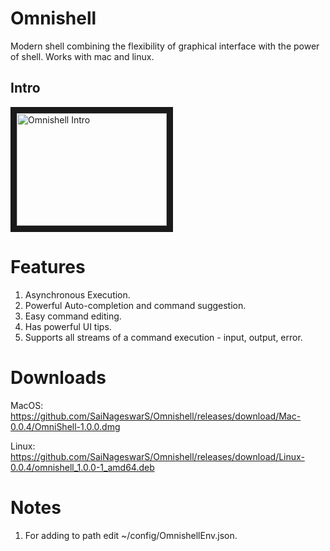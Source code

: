 # Omnishell

Modern shell combining the flexibility of graphical interface with the power of shell. Works with mac and linux.

## Intro
<a href="http://www.youtube.com/watch?feature=player_embedded&v=lHl3i4Jq3H4" target="_blank">
    <img src="http://img.youtube.com/vi/lHl3i4Jq3H4/0.jpg" width="240" height="180" border="10" alt="Omnishell Intro" />
</a>

# Features
1. Asynchronous Execution. 
2. Powerful Auto-completion and command suggestion.
3. Easy command editing.
4. Has powerful UI tips.
5. Supports all streams of a command execution - input, output, error.

# Downloads
MacOS: https://github.com/SaiNageswarS/Omnishell/releases/download/Mac-0.0.4/OmniShell-1.0.0.dmg

Linux: https://github.com/SaiNageswarS/Omnishell/releases/download/Linux-0.0.4/omnishell_1.0.0-1_amd64.deb

# Notes
1. For adding to path edit ~/config/OmnishellEnv.json.


